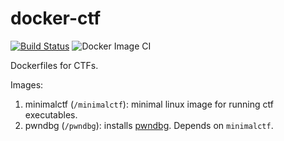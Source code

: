 # docker-ctf

[![Build Status](https://travis-ci.com/sgmenda/docker-ctf.svg?branch=master)](https://travis-ci.com/sgmenda/docker-ctf)
![Docker Image CI](https://github.com/sgmenda/docker-ctf/workflows/Docker%20Image%20CI/badge.svg)

Dockerfiles for CTFs.

Images:

1. minimalctf (`/minimalctf`): minimal linux image for running ctf executables.
2. pwndbg (`/pwndbg`): installs [pwndbg](https://github.com/pwndbg/pwndbg).
   Depends on `minimalctf`.

